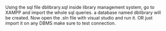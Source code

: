 Using the sql file dblibrary.sql inside library management system, go to XAMPP and import the whole sql queries.
a database named dblibrary will be created. Now open the .sln file with visual studio and run it. OR just import it on any DBMS make sure to test connection.

